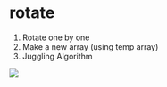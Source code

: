 # rotate

1. Rotate one by one
2. Make a new array (using temp array)
3. Juggling Algorithm

![](https://i.imgur.com/RxFRdY4.png)
